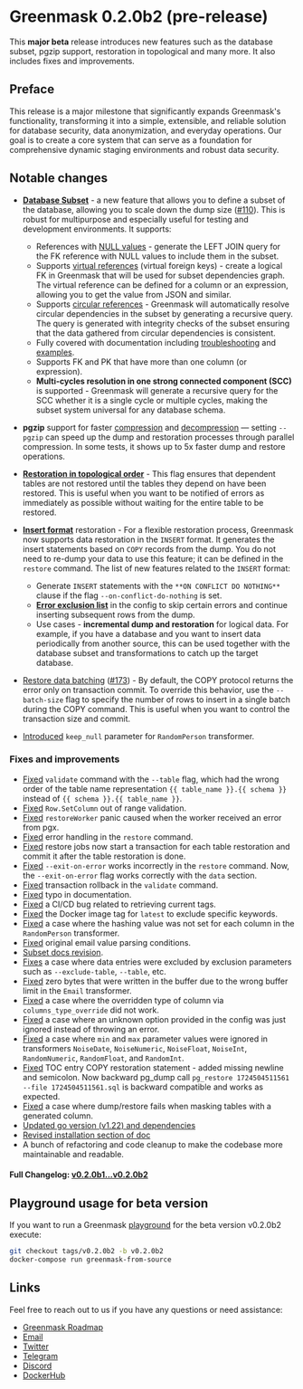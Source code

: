 # Greenmask 0.2.0b2 (pre-release)

This **major beta** release introduces new features such as the database subset, pgzip support, restoration in
topological and many more. It also includes fixes and improvements.

## Preface

This release is a major milestone that significantly expands Greenmask's functionality, transforming it into a simple,
extensible, and reliable solution for database security, data anonymization, and everyday operations. Our goal is to
create a core system that can serve as a foundation for comprehensive dynamic staging environments and robust data
security.

## Notable changes

* [**Database Subset**](../database_subset.md) - a new feature that allows you to define a subset of the database,
  allowing you to scale down the dump size ([#110](https://github.com/GreenmaskIO/greenmask/issues/110)). This is
  robust for multipurpose and especially useful for testing and development environments. It supports:

    * References with [NULL values](../database_subset.md/#references-with-null-values) - generate the LEFT JOIN query
      for the FK reference with NULL values to include them in the subset.
    * Supports [virtual references](../database_subset.md/#virtual-references) (virtual foreign keys) - create a logical
      FK in Greenmask that will be used for subset dependencies graph. The virtual reference can be defined for a column
      or an expression, allowing you to get the value from JSON and similar.
    * Supports [circular references](../database_subset.md/#circular-reference) - Greenmask will automatically resolve
      circular dependencies in the subset by generating a recursive query. The query is generated with integrity checks
      of the subset ensuring that the data gathered from circular dependencies is consistent.
    * Fully covered with documentation including [troubleshooting](../database_subset.md/#troubleshooting)
      and [examples](../database_subset.md/#example-dump-a-subset-of-the-database).
    * Supports FK and PK that have more than one column (or expression).
    * **Multi-cycles resolution in one strong connected component (SCC)** is supported - Greenmask will generate a
      recursive query for the SCC whether it is a single cycle or multiple cycles, making the subset system universal
      for any database schema.

* **pgzip** support for faster [compression](../commands/dump.md/#pgzip-compression)
  and [decompression](../commands/restore.md/#pgzip-decompression) — setting `--pgzip` can speed up the dump and
  restoration processes through parallel compression. In some tests, it shows up to 5x faster dump and restore
  operations.
* [**Restoration in topological order**](../commands/restore.md/#restoration-in-topological-order) - This flag ensures
  that dependent tables are not restored until the tables they depend on have been restored. This is useful when you
  want to be notified of errors as immediately as possible without waiting for the entire table to be restored.
* **[Insert format](../commands/restore.md/#inserts-and-error-handling)** restoration - For a flexible restoration
  process, Greenmask now supports data restoration in the `INSERT` format. It generates the insert statements based on
  `COPY` records from the dump. You do not need to re-dump your data to use this feature; it can be defined in the
  `restore` command. The list of new features related to the `INSERT` format:

    * Generate `INSERT` statements with the `**ON CONFLICT DO NOTHING**` clause if the flag `--on-conflict-do-nothing`
      is set.
    * **[Error exclusion list](http://127.0.0.1:8000/configuration/#restoration-error-exclusion)** in the config to skip
      certain errors and continue inserting subsequent rows from the dump.
    * Use cases - **incremental dump and restoration** for logical data. For example, if you have a database and you
      want to insert data periodically from another source, this can be used together with the database subset and
      transformations to catch up the target database.

* [Restore data batching](../commands/restore.md/#restore-data-batching) ([#173](https://github.com/GreenmaskIO/greenmask/pull/174)) -
  By default, the COPY protocol returns the error only on transaction commit. To override this behavior, use the
  `--batch-size` flag to specify the number of rows to insert in a single batch during the COPY command. This is useful
  when you want to control the transaction size and commit.
* [Introduced](https://github.com/GreenmaskIO/greenmask/pull/162) `keep_null` parameter for `RandomPerson` transformer.

### Fixes and improvements

* [Fixed](https://github.com/GreenmaskIO/greenmask/pull/140) `validate` command with the `--table` flag, which had the
  wrong order of the table name representation `{{ table_name }}.{{ schema }}` instead of
  `{{ schema }}.{{ table_name }}`.
* [Fixed](https://github.com/GreenmaskIO/greenmask/pull/137/commits/d421d6df2b55019235c81bdd22e341aa2509400b#diff-7a8b28dfeb9522d6af581535cbf61f3d2a744a68d4558515644d746fc9d43a2bL114)
  `Row.SetColumn` out of range validation.
* [Fixed](https://github.com/GreenmaskIO/greenmask/pull/137/commits/d421d6df2b55019235c81bdd22e341aa2509400b#diff-ef03875763278adee04b936cae57bb51d57c4ec8e55816f73e98c0af479a2441L543)
  `restoreWorker` panic caused when the worker received an error from pgx.
* [Fixed](https://github.com/GreenmaskIO/greenmask/pull/157/commits/03d7d7af3c569d629f44b29114caa74c14a47826) error
  handling in the `restore` command.
* [Fixed](https://github.com/GreenmaskIO/greenmask/pull/157/commits/03d7d7af3c569d629f44b29114caa74c14a47826) restore
  jobs now start a transaction for each table restoration and commit it after the table restoration is done.
* [Fixed](https://github.com/GreenmaskIO/greenmask/pull/157/commits/03d7d7af3c569d629f44b29114caa74c14a47826)
  `--exit-on-error` works incorrectly in the `restore` command. Now, the `--exit-on-error` flag works correctly with the
  `data` section.
* [Fixed](https://github.com/GreenmaskIO/greenmask/pull/159) transaction rollback in the `validate` command.
* [Fixed](https://github.com/GreenmaskIO/greenmask/pull/143) typo in documentation.
* [Fixed](https://github.com/GreenmaskIO/greenmask/pull/136) a CI/CD bug related to retrieving current tags.
* [Fixed](https://github.com/GreenmaskIO/greenmask/pull/141) the Docker image tag for `latest` to exclude specific
  keywords.
* [Fixed](https://github.com/GreenmaskIO/greenmask/pull/161) a case where the hashing value was not set for each column
  in the `RandomPerson` transformer.
* [Fixed](https://github.com/GreenmaskIO/greenmask/pull/165) original email value parsing conditions.
* [Subset docs revision](https://github.com/GreenmaskIO/greenmask/pull/169/files).
* [Fixes](https://github.com/GreenmaskIO/greenmask/pull/171) a case where data entries were excluded by exclusion
  parameters such as `--exclude-table`, `--table`, etc.
* [Fixed](https://github.com/GreenmaskIO/greenmask/pull/172) zero bytes that were written in the buffer due to the wrong
  buffer limit in the `Email` transformer.
* [Fixed](https://github.com/GreenmaskIO/greenmask/pull/175) a case where the overridden type of column via
  `columns_type_override` did not work.
* [Fixed](https://github.com/GreenmaskIO/greenmask/pull/177) a case where an unknown option provided in the config was
  just ignored instead of throwing an error.
* [Fixed](https://github.com/GreenmaskIO/greenmask/pull/178) a case where `min` and `max` parameter values were ignored
  in transformers `NoiseDate`, `NoiseNumeric`, `NoiseFloat`, `NoiseInt`, `RandomNumeric`, `RandomFloat`, and
  `RandomInt`.
* [Fixed](https://github.com/GreenmaskIO/greenmask/pull/180) TOC entry COPY restoration statement - added missing
  newline and semicolon. Now backward pg_dump call `pg_restore 1724504511561 --file 1724504511561.sql` is backward
  compatible and works as expected.
* [Fixed](https://github.com/GreenmaskIO/greenmask/pull/184) a case where dump/restore fails when masking tables with a
  generated column.
* [Updated go version (v1.22) and dependencies](https://github.com/GreenmaskIO/greenmask/pull/188)
* [Revised installation section of doc](https://github.com/GreenmaskIO/greenmask/pull/187)
* A bunch of refactoring and code cleanup to make the codebase more maintainable and readable.

#### Full Changelog: [v0.2.0b1...v0.2.0b2](https://github.com/GreenmaskIO/greenmask/compare/v0.2.0b1...v0.2.0b2)

## Playground usage for beta version

If you want to run a Greenmask [playground](../playground.md) for the beta version v0.2.0b2 execute:

```bash
git checkout tags/v0.2.0b2 -b v0.2.0b2
docker-compose run greenmask-from-source
```

## Links

Feel free to reach out to us if you have any questions or need assistance:

* [Greenmask Roadmap](https://github.com/orgs/GreenmaskIO/projects/6)
* [Email](mailto:support@greenmask.io)
* [Twitter](https://twitter.com/GreenmaskIO)
* [Telegram](https://t.me/greenmask_community)
* [Discord](https://discord.gg/tAJegUKSTB)
* [DockerHub](https://hub.docker.com/r/greenmask/greenmask)
